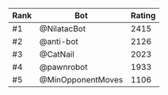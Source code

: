 Rank|Bot|Rating
---|---|---
#1|@NilatacBot|2415
#2|@anti-bot|2126
#3|@CatNail|2023
#4|@pawnrobot|1933
#5|@MinOpponentMoves|1106
